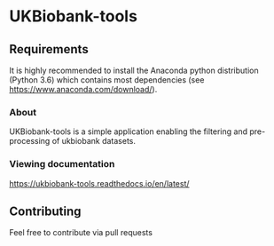 # UKBiobank-tools


## Requirements

It is highly recommended to install the Anaconda python distribution (Python 3.6) which contains most dependencies (see https://www.anaconda.com/download/).

### About

UKBiobank-tools is a simple application enabling the filtering and pre-processing of ukbiobank datasets.


### Viewing documentation 

https://ukbiobank-tools.readthedocs.io/en/latest/

## Contributing

Feel free to contribute via pull requests
